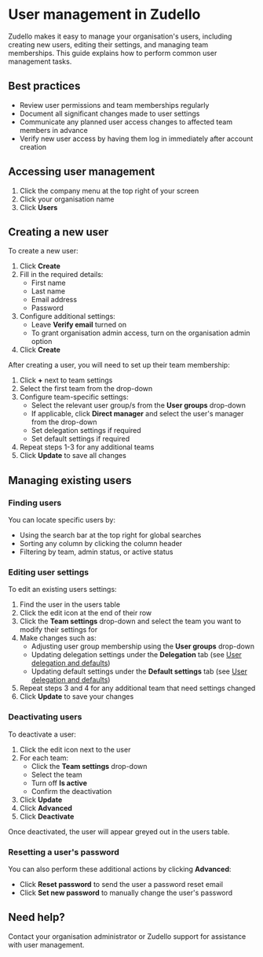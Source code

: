 # User management in Zudello

Zudello makes it easy to manage your organisation's users, including creating new users, editing their settings, and managing team memberships. This guide explains how to perform common user management tasks.

## Best practices

- Review user permissions and team memberships regularly
- Document all significant changes made to user settings
- Communicate any planned user access changes to affected team members in advance
- Verify new user access by having them log in immediately after account creation

## Accessing user management

1. Click the company menu at the top right of your screen
2. Click your organisation name
3. Click **Users**

## Creating a new user

To create a new user:

1. Click **Create**
2. Fill in the required details:
   - First name
   - Last name
   - Email address
   - Password
3. Configure additional settings:
   - Leave **Verify email** turned on
   - To grant organisation admin access, turn on the organisation admin option
4. Click **Create**

After creating a user, you will need to set up their team membership:

1. Click **+** next to team settings
2. Select the first team from the drop-down
3. Configure team-specific settings:
   - Select the relevant user group/s from the **User groups** drop-down
   - If applicable, click **Direct manager** and select the user's manager from the drop-down
   - Set delegation settings if required 
   - Set default settings if required
4. Repeat steps 1-3 for any additional teams
5. Click **Update** to save all changes

## Managing existing users

### Finding users

You can locate specific users by:

- Using the search bar at the top right for global searches
- Sorting any column by clicking the column header
- Filtering by team, admin status, or active status

### Editing user settings

To edit an existing users settings:

1. Find the user in the users table
2. Click the edit icon at the end of their row
3. Click the **Team settings** drop-down and select the team you want to modify their settings for
4. Make changes such as:
   - Adjusting user group membership using the **User groups** drop-down
   - Updating delegation settings under the **Delegation** tab (see [User delegation and defaults](user-delegation-and-defaults.md))
   - Updating default settings under the **Default settings** tab (see [User delegation and defaults](user-delegation-and-defaults.md))
5. Repeat steps 3 and 4 for any additional team that need settings changed
6. Click **Update** to save your changes

### Deactivating users

To deactivate a user:

1. Click the edit icon next to the user
2. For each team:
   - Click the **Team settings** drop-down
   - Select the team
   - Turn off **Is active**
   - Confirm the deactivation
3. Click **Update**
4. Click **Advanced**
5. Click **Deactivate**

Once deactivated, the user will appear greyed out in the users table.

### Resetting a user's password

You can also perform these additional actions by clicking **Advanced**:

- Click **Reset password** to send the user a password reset email
- Click **Set new password** to manually change the user's password

## Need help?

Contact your organisation administrator or Zudello support for assistance with user management.